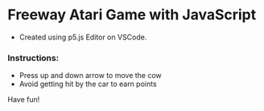 # Freeway Atari Game with JavaScript

- Created using p5.js Editor on VSCode.

### Instructions:
- Press up and down arrow to move the cow
- Avoid getting hit by the car to earn points

Have fun!
